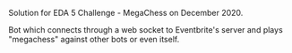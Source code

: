 Solution for EDA 5 Challenge - MegaChess on December 2020.

Bot which connects through a web socket to Eventbrite's server and plays "megachess" against other bots or even itself.
